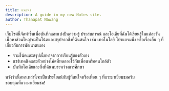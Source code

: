 ```yaml
---
title: แนะนำ
description: A guide in my new Notes site.
author: Thanapat Nawang
---
```


เว็บไซต์นี้จัดทำขึ้นเพื่อบันทึกและแบ่งปันความรู้ ประสบการณ์ และไอเดียที่ฉันได้เรียนรู้ในแต่ละวัน  
เนื้อหาส่วนใหญ่จะเป็นโน้ตและสรุปจากสิ่งที่ฉันสนใจ เช่น เทคโนโลยี โปรแกรมมิ่ง หรือเรื่องอื่น ๆ ที่เกี่ยวกับการพัฒนาตนเอง

- รวมโน้ตและสรุปเนื้อหาจากการเรียนรู้ของตัวเอง
- แชร์เทคนิคและตัวอย่างโค้ดที่ทดลองไว้กับเพื่อนหรือคนใกล้ตัว
- บันทึกไอเดียและสิ่งที่ค้นพบระหว่างการศึกษา

หวังว่าเนื้อหาเหล่านี้จะเป็นประโยชน์กับผู้ที่สนใจหรือเพื่อน ๆ ที่แวะมาเยี่ยมชมครับ  
ขอบคุณที่แวะมาเยี่ยมชม!